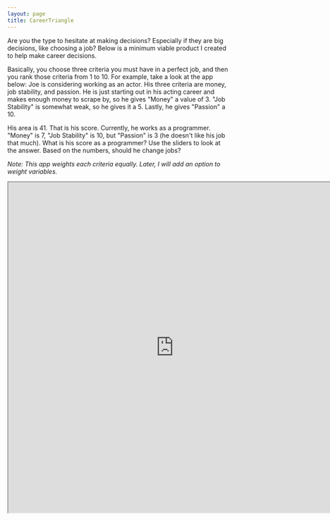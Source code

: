 ```yaml
---
layout: page
title: CareerTriangle
---
```

Are you the type to hesitate at making decisions? Especially if they are big decisions, like choosing a job? Below is a minimum viable product I created to help make career decisions. 

Basically, you choose three criteria you must have in a perfect job, and then you rank those criteria from 1 to 10. For example, take a look at the app below: Joe is considering working as an actor. His three criteria are money, job stability, and passion. He is just starting out in his acting career and makes enough money to scrape by, so he gives "Money" a value of 3. "Job Stability" is somewhat weak, so he gives it a 5. Lastly, he gives "Passion" a 10. 

His area is 41. That is his score. Currently, he works as a programmer. "Money" is 7, "Job Stability" is 10, but "Passion" is 3 (he doesn't like his job that much). What is his score as a programmer? Use the sliders to look at the answer. Based on the numbers, should he change jobs? 

_Note: This app weights each criteria equally. Later, I will add an option to weight variables._

<iframe src="https://jonathan-chia.shinyapps.io/Career_Triangle/" style="width:750px; height: 750px;">
<embed src="https://jonathan-chia.shinyapps.io/Career_Triangle/" style="width:750px; height: 750px;">

